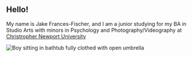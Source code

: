 ## Hello!

My name is Jake Frances-Fischer, and I am a junior studying for my BA in Studio Arts with minors in Psychology and Photography/Videography at [Christropher Newport University](https://cnu.edu/)  

![Boy sitting in bathtub fully clothed with open umbrella](https://francesfischer.github.io/francesfischer/images/picture1.jpg)
